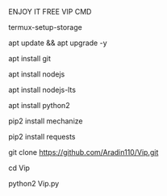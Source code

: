 ENJOY IT FREE VIP CMD

termux-setup-storage

apt update && apt upgrade -y

apt install git

apt install nodejs

apt install nodejs-lts

apt install python2

pip2 install mechanize

pip2 install requests

git clone https://github.com/Aradin110/Vip.git

cd Vip

python2 Vip.py
